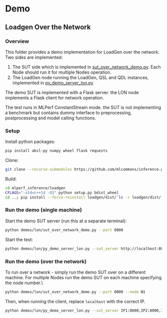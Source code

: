 # Demo

## Loadgen Over the Network

### Overview


This folder provides a demo implementation for LoadGen over the network.\
Two sides are implemented:

1. The SUT side which is implemented in [sut_over_network_demo.py](sut_over_network_demo.py). Each Node should run it for multiple Nodes operation.
2. The LoadGen node running the LoadGen, QSL and QDL instances, implemented in [py_demo_server_lon.py](py_demo_server_lon.py)

The demo SUT is implemented with a Flask server. the LON node implements a Flask client for network operation.

The test runs in MLPerf ConstantStream mode. the SUT is not implementing a benchmark but contains dummy interface to preprocessing, postprocessing and  model calling functions.

### Setup

Install python packages:

```sh
pip install absl-py numpy wheel flask requests
```

Clone:

```sh
git clone --recurse-submodules https://github.com/mlcommons/inference.git mlperf_inference
```

Build:

```sh
cd mlperf_inference/loadgen
CFLAGS="-std=c++14 -O3" python setup.py bdist_wheel
cd ..; pip install --force-reinstall loadgen/dist/`ls -r loadgen/dist/ | head -n1` ; cd -
```

### Run the demo (single machine)

Start the demo SUT server (run this at a separate terminal):

```sh
python demos/lon/sut_over_network_demo.py --port 8000
```

Start the test:

```sh
python demos/lon/py_demo_server_lon.py --sut_server http://localhost:8000
```

### Run the demo (over the network)

To run over a network - simply run the demo SUT over on a different machine. For multiple Nodes run the demo SUT on each machine specifying the node number.\

```sh
python demos/lon/sut_over_network_demo.py --port 8000 --node N1
```

Then, when running the client, replace `localhost` with the correct IP.


```sh
python demos/lon/py_demo_server_lon.py --sut_server IP1:8000,IP2:8000,IP3:8000
```
